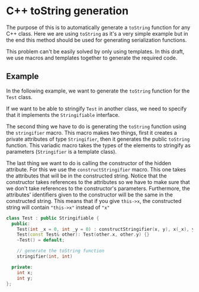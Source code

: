 # C++ toString generation

The purpose of this is to automatically generate a `toString` function for any
C++ class. Here we are using `toString` as it's a very simple example but in the
end this method should be used for generating serialization functions.

This problem can't be easily solved by only using templates. In this draft, we
use macros and templates together to generate the required code.

## Example

In the following example, we want to generate the `toString` function for the
`Test` class.

If we want to be able to stringify `Test` in another class, we need to specify
that it implements the `Stringifiable` interface.

The second thing we have to do is generating the `toString` function using the
`stringifier` macro. This macro makes two things, first it creates a private
attributes of type `Stringifier`, then it generates the public `toString`
function. This variadic macro takes the types of the elements to stringify as
parameters (`Stringifier` is a template class).

The last thing we want to do is calling the constructor of the hidden attribute.
For this we use the `constructStringifier` macro. This one takes the attributes
that will be in the constructed string. Notice that the constructor takes
references to the attributes so we have to make sure that we don't take
references to the constructor's parameters. Furthermore, the attributes'
identifiers given to the constructor will be the same in the constructed string.
This means that if you give `this->x`, the constructed string will contain
`"this->x"` instead of `"x"`

```cpp
class Test : public Stringifiable {
  public:
    Test(int _x = 0, int _y = 0) : constructStringifier(x, y), x(_x), y(_y) {}
    Test(const Test& other): Test(other.x, other.y) {}
    ~Test() = default;

    // generate the toString function
    stringifier(int, int)

  private:
    int x;
    int y;
};
```
